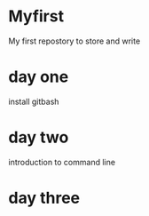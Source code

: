 # Myfirst
My first repostory to store and write
 # day one
install gitbash
# day two
introduction to command line
# day three 

  
